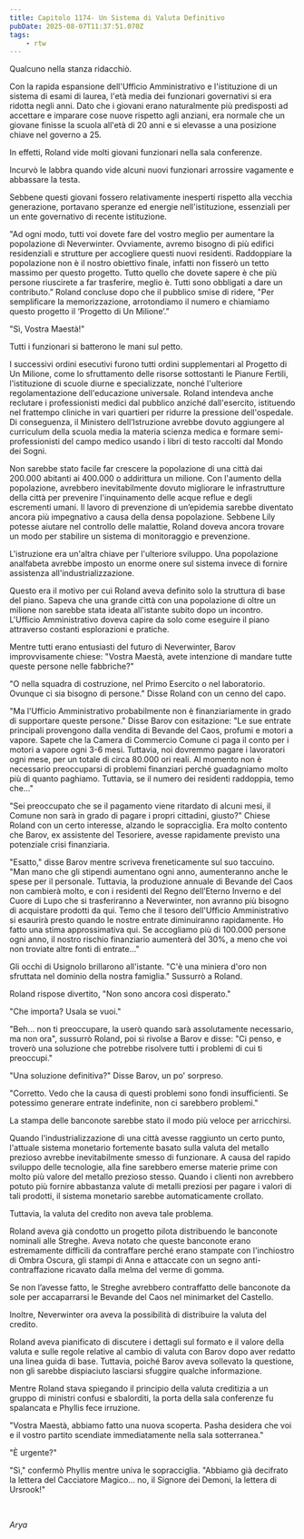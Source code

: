 ```yaml
---
title: Capitolo 1174- Un Sistema di Valuta Definitivo
pubDate: 2025-08-07T11:37:51.070Z
tags:
    - rtw
---
```



Qualcuno nella stanza ridacchiò.


Con la rapida espansione dell'Ufficio Amministrativo e l'istituzione di un sistema di esami di laurea, l'età media dei funzionari governativi si era ridotta negli anni. Dato che i giovani erano naturalmente più predisposti ad accettare e imparare cose nuove rispetto agli anziani, era normale che un giovane finisse la scuola all'età di 20 anni e si elevasse a una posizione chiave nel governo a 25.


In effetti, Roland vide molti giovani funzionari nella sala conferenze.


Incurvò le labbra quando vide alcuni nuovi funzionari arrossire vagamente e abbassare la testa.


Sebbene questi giovani fossero relativamente inesperti rispetto alla vecchia generazione, portavano speranze ed energie nell'istituzione, essenziali per un ente governativo di recente istituzione.


"Ad ogni modo, tutti voi dovete fare del vostro meglio per aumentare la popolazione di Neverwinter. Ovviamente, avremo bisogno di più edifici residenziali e strutture per accogliere questi nuovi residenti. Raddoppiare la popolazione non è il nostro obiettivo finale, infatti non fisserò un tetto massimo per questo progetto. Tutto quello che dovete sapere è che più persone riuscirete a far trasferire, meglio è. Tutti sono obbligati a dare un contributo.” Roland concluse dopo che il pubblico smise di ridere, "Per semplificare la memorizzazione, arrotondiamo il numero e chiamiamo questo progetto il ‘Progetto di Un Milione’.”


"Sì, Vostra Maestà!"


Tutti i funzionari si batterono le mani sul petto.


I successivi ordini esecutivi furono tutti ordini supplementari al Progetto di Un Milione, come lo sfruttamento delle risorse sottostanti le Pianure Fertili, l'istituzione di scuole diurne e specializzate, nonché l'ulteriore regolamentazione dell'educazione universale. Roland intendeva anche reclutare i professionisti medici dal pubblico anziché dall'esercito, istituendo nel frattempo cliniche in vari quartieri per ridurre la pressione dell'ospedale. Di conseguenza, il Ministero dell’Istruzione avrebbe dovuto aggiungere al curriculum della scuola media la materia scienza medica e formare semi-professionisti del campo medico usando i libri di testo raccolti dal Mondo dei Sogni.


Non sarebbe stato facile far crescere la popolazione di una città dai 200.000 abitanti ai 400.000 o addirittura un milione. Con l'aumento della popolazione, avrebbero inevitabilmente dovuto migliorare le infrastrutture della città per prevenire l'inquinamento delle acque reflue e degli escrementi umani. Il lavoro di prevenzione di un’epidemia sarebbe diventato ancora più impegnativo a causa della densa popolazione. Sebbene Lily potesse aiutare nel controllo delle malattie, Roland doveva ancora trovare un modo per stabilire un sistema di monitoraggio e prevenzione.


L'istruzione era un'altra chiave per l'ulteriore sviluppo. Una popolazione analfabeta avrebbe imposto un enorme onere sul sistema invece di fornire assistenza all'industrializzazione.


Questo era il motivo per cui Roland aveva definito solo la struttura di base del piano. Sapeva che una grande città con una popolazione di oltre un milione non sarebbe stata ideata all'istante subito dopo un incontro. L'Ufficio Amministrativo doveva capire da solo come eseguire il piano attraverso costanti esplorazioni e pratiche.


Mentre tutti erano entusiasti del futuro di Neverwinter, Barov improvvisamente chiese: "Vostra Maestà, avete intenzione di mandare tutte queste persone nelle fabbriche?"


"O nella squadra di costruzione, nel Primo Esercito o nel laboratorio. Ovunque ci sia bisogno di persone." Disse Roland con un cenno del capo.


"Ma l'Ufficio Amministrativo probabilmente non è finanziariamente in grado di supportare queste persone." Disse Barov con esitazione: "Le sue entrate principali provengono dalla vendita di Bevande del Caos, profumi e motori a vapore. Sapete che la Camera di Commercio Comune ci paga il conto per i motori a vapore ogni 3-6 mesi. Tuttavia, noi dovremmo pagare i lavoratori ogni mese, per un totale di circa 80.000 ori reali. Al momento non è necessario preoccuparsi di problemi finanziari perché guadagniamo molto più di quanto paghiamo. Tuttavia, se il numero dei residenti raddoppia, temo che..."


"Sei preoccupato che se il pagamento viene ritardato di alcuni mesi, il Comune non sarà in grado di pagare i propri cittadini, giusto?" Chiese Roland con un certo interesse, alzando le sopracciglia. Era molto contento che Barov, ex assistente del Tesoriere, avesse rapidamente previsto una potenziale crisi finanziaria.


"Esatto," disse Barov mentre scriveva freneticamente sul suo taccuino. "Man mano che gli stipendi aumentano ogni anno, aumenteranno anche le spese per il personale. Tuttavia, la produzione annuale di Bevande del Caos non cambierà molto, e con i residenti del Regno dell’Eterno Inverno e del Cuore di Lupo che si trasferiranno a Neverwinter, non avranno più bisogno di acquistare prodotti da qui. Temo che il tesoro dell'Ufficio Amministrativo si esaurirà presto quando le nostre entrate diminuiranno rapidamente. Ho fatto una stima approssimativa qui. Se accogliamo più di 100.000 persone ogni anno, il nostro rischio finanziario aumenterà del 30%, a meno che voi non troviate altre fonti di entrate..."


Gli occhi di Usignolo brillarono all'istante. "C'è una miniera d'oro non sfruttata nel dominio della nostra famiglia." Sussurrò a Roland.


Roland rispose divertito, "Non sono ancora così disperato."


"Che importa? Usala se vuoi."


"Beh... non ti preoccupare, la userò quando sarà assolutamente necessario, ma non ora", sussurrò Roland, poi si rivolse a Barov e disse: "Ci penso, e troverò una soluzione che potrebbe risolvere tutti i problemi di cui ti preoccupi."


"Una soluzione definitiva?" Disse Barov, un po' sorpreso.


"Corretto. Vedo che la causa di questi problemi sono fondi insufficienti. Se potessimo generare entrate indefinite, non ci sarebbero problemi."


La stampa delle banconote sarebbe stato il modo più veloce per arricchirsi.


Quando l'industrializzazione di una città avesse raggiunto un certo punto, l'attuale sistema monetario fortemente basato sulla valuta del metallo prezioso avrebbe inevitabilmente smesso di funzionare. A causa del rapido sviluppo delle tecnologie, alla fine sarebbero emerse materie prime con molto più valore del metallo prezioso stesso. Quando i clienti non avrebbero potuto più fornire abbastanza valute di metalli preziosi per pagare i valori di tali prodotti, il sistema monetario sarebbe automaticamente crollato.


Tuttavia, la valuta del credito non aveva tale problema.


Roland aveva già condotto un progetto pilota distribuendo le banconote nominali alle Streghe. Aveva notato che queste banconote erano estremamente difficili da contraffare perché erano stampate con l'inchiostro di Ombra Oscura, gli stampi di Anna e attaccate con un segno anti-contraffazione ricavato dalla melma del verme di gomma.


Se non l’avesse fatto, le Streghe avrebbero contraffatto delle banconote da sole per accaparrarsi le Bevande del Caos nel minimarket del Castello.


Inoltre, Neverwinter ora aveva la possibilità di distribuire la valuta del credito.


Roland aveva pianificato di discutere i dettagli sul formato e il valore della valuta e sulle regole relative al cambio di valuta con Barov dopo aver redatto una linea guida di base. Tuttavia, poiché Barov aveva sollevato la questione, non gli sarebbe dispiaciuto lasciarsi sfuggire qualche informazione.


Mentre Roland stava spiegando il principio della valuta creditizia a un gruppo di ministri confusi e sbalorditi, la porta della sala conferenze fu spalancata e Phyllis fece irruzione.


"Vostra Maestà, abbiamo fatto una nuova scoperta. Pasha desidera che voi e il vostro partito scendiate immediatamente nella sala sotterranea."


"È urgente?"


"Sì," confermò Phyllis mentre univa le sopracciglia. "Abbiamo già decifrato la lettera del Cacciatore Magico... no, il Signore dei Demoni, la lettera di Ursrook!"


&nbsp;


<em>Arya</em>
                                


                                




